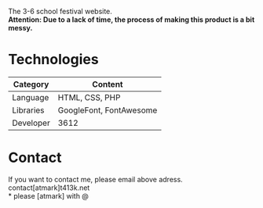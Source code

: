 The 3-6 school festival website. <br>
**Attention: Due to a lack of time, the process of making this product is a bit messy.**

# Technologies
| Category  | Content                 |
| --------- | ----------------------- |
| Language  | HTML, CSS, PHP          |
| Libraries | GoogleFont, FontAwesome | 
| Developer | 3612                    |

# Contact
If you want to contact me, please email above adress.  <br>
contact[atmark]t413k.net<br>
\* please [atmark] with @

